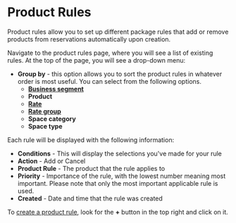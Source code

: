 # Product Rules

Product rules allow you to set up different package rules that add or remove products from reservations automatically upon creation.

Navigate to the product rules page, where you will see a list of existing rules. At the top of the page, you will see a drop-down menu:

* **Group by** - this option allows you to sort the product rules in whatever order is most useful. You can select from the following options.
  * [**Business segment**](https://github.com/mews-systems/commander-guide/tree/aba4aad5c9d2bc8ec74b2a6c202f25d981c8b45b/settings/sales-settings/services/stay-settings/business-segments.md)
  * **Product**
  * [**Rate**](rates.md)
  * [**Rate group**](rate-groups.md)
  * **Space category**
  * **Space type**

Each rule will be displayed with the following information:

* **Conditions** - This will display the selections you've made for your rule
* **Action** - Add or Cancel 
* **Product Rule** - The product that the rule applies to
* **Priority** - Importance of the rule, with the lowest number meaning most important. Please note that only the most important applicable rule is used. 
* **Created** - Date and time that the rule was created

To [create a product rule](https://github.com/mews-systems/commander-guide/tree/aba4aad5c9d2bc8ec74b2a6c202f25d981c8b45b/settings/sales-settings/services/stay-settings/product-rules/create-a-product-rule.md), look for the **+** button in the top right and click on it.

